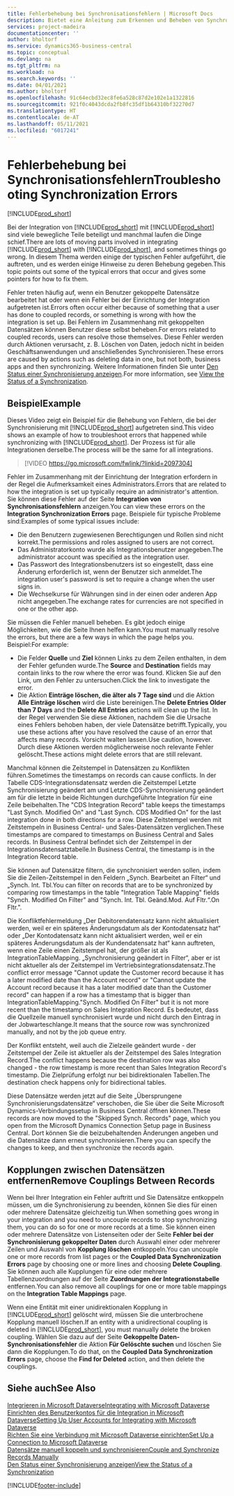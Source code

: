 ```yaml
---
title: Fehlerbehebung bei Synchronisationsfehlern | Microsoft Docs
description: Bietet eine Anleitung zum Erkennen und Beheben von Synchronisationsfehlern.
services: project-madeira
documentationcenter: ''
author: bholtorf
ms.service: dynamics365-business-central
ms.topic: conceptual
ms.devlang: na
ms.tgt_pltfrm: na
ms.workload: na
ms.search.keywords: ''
ms.date: 04/01/2021
ms.author: bholtorf
ms.openlocfilehash: 91c64ecbd32ec8fe6a528c87d2e102e1a1322816
ms.sourcegitcommit: 921f0c4043dcda2fb8fc35df1b64310bf32270d7
ms.translationtype: HT
ms.contentlocale: de-AT
ms.lasthandoff: 05/11/2021
ms.locfileid: "6017241"
---
```

# <a name="troubleshooting-synchronization-errors"></a><span data-ttu-id="a5e58-103">Fehlerbehebung bei Synchronisationsfehlern</span><span class="sxs-lookup"><span data-stu-id="a5e58-103">Troubleshooting Synchronization Errors</span></span>
[!INCLUDE[prod_short](includes/cc_data_platform_banner.md)]

<span data-ttu-id="a5e58-104">Bei der Integration von [!INCLUDE[prod_short](includes/prod_short.md)] mit [!INCLUDE[prod_short](includes/cds_long_md.md)] sind viele bewegliche Teile beteiligt und manchmal laufen die Dinge schief.</span><span class="sxs-lookup"><span data-stu-id="a5e58-104">There are lots of moving parts involved in integrating [!INCLUDE[prod_short](includes/prod_short.md)] with [!INCLUDE[prod_short](includes/cds_long_md.md)], and sometimes things go wrong.</span></span> <span data-ttu-id="a5e58-105">In diesem Thema werden einige der typischen Fehler aufgeführt, die auftreten, und es werden einige Hinweise zu deren Behebung gegeben.</span><span class="sxs-lookup"><span data-stu-id="a5e58-105">This topic points out some of the typical errors that occur and gives some pointers for how to fix them.</span></span>

<span data-ttu-id="a5e58-106">Fehler treten häufig auf, wenn ein Benutzer gekoppelte Datensätze bearbeitet hat oder wenn ein Fehler bei der Einrichtung der Integration aufgetreten ist.</span><span class="sxs-lookup"><span data-stu-id="a5e58-106">Errors often occur either because of something that a user has done to coupled records, or something is wrong with how the integration is set up.</span></span> <span data-ttu-id="a5e58-107">Bei Fehlern im Zusammenhang mit gekoppelten Datensätzen können Benutzer diese selbst beheben.</span><span class="sxs-lookup"><span data-stu-id="a5e58-107">For errors related to coupled records, users can resolve those themselves.</span></span> <span data-ttu-id="a5e58-108">Diese Fehler werden durch Aktionen verursacht, z. B. Löschen von Daten, jedoch nicht in beiden Geschäftsanwendungen und anschließendes Synchronisieren.</span><span class="sxs-lookup"><span data-stu-id="a5e58-108">These errors are caused by actions such as deleting data in one, but not both, business apps and then synchronizing.</span></span> <span data-ttu-id="a5e58-109">Weitere Informationen finden Sie unter [Den Status einer Synchronisierung anzeigen](admin-how-to-view-synchronization-status.md).</span><span class="sxs-lookup"><span data-stu-id="a5e58-109">For more information, see [View the Status of a Synchronization](admin-how-to-view-synchronization-status.md).</span></span>

## <a name="example"></a><span data-ttu-id="a5e58-110">Beispiel</span><span class="sxs-lookup"><span data-stu-id="a5e58-110">Example</span></span>
<span data-ttu-id="a5e58-111">Dieses Video zeigt ein Beispiel für die Behebung von Fehlern, die bei der Synchronisierung mit [!INCLUDE[prod_short](includes/cds_long_md.md)] aufgetreten sind.</span><span class="sxs-lookup"><span data-stu-id="a5e58-111">This video shows an example of how to troubleshoot errors that happened while synchronizing with [!INCLUDE[prod_short](includes/cds_long_md.md)].</span></span> <span data-ttu-id="a5e58-112">Der Prozess ist für alle Integrationen derselbe.</span><span class="sxs-lookup"><span data-stu-id="a5e58-112">The process will be the same for all integrations.</span></span> 

> [!VIDEO https://go.microsoft.com/fwlink/?linkid=2097304]

<span data-ttu-id="a5e58-113">Fehler im Zusammenhang mit der Einrichtung der Integration erfordern in der Regel die Aufmerksamkeit eines Administrators.</span><span class="sxs-lookup"><span data-stu-id="a5e58-113">Errors that are related to how the integration is set up typically require an administrator's attention.</span></span> <span data-ttu-id="a5e58-114">Sie können diese Fehler auf der Seite **Integration von Synchronisationsfehlern** anzeigen.</span><span class="sxs-lookup"><span data-stu-id="a5e58-114">You can view these errors on the **Integration Synchronization Errors** page.</span></span> <span data-ttu-id="a5e58-115">Beispiele für typische Probleme sind:</span><span class="sxs-lookup"><span data-stu-id="a5e58-115">Examples of some typical issues include:</span></span>  
  
* <span data-ttu-id="a5e58-116">Die den Benutzern zugewiesenen Berechtigungen und Rollen sind nicht korrekt.</span><span class="sxs-lookup"><span data-stu-id="a5e58-116">The permissions and roles assigned to users are not correct.</span></span>  
* <span data-ttu-id="a5e58-117">Das Administratorkonto wurde als Integrationsbenutzer angegeben.</span><span class="sxs-lookup"><span data-stu-id="a5e58-117">The administrator account was specified as the integration user.</span></span>  
* <span data-ttu-id="a5e58-118">Das Passwort des Integrationsbenutzers ist so eingestellt, dass eine Änderung erforderlich ist, wenn der Benutzer sich anmeldet.</span><span class="sxs-lookup"><span data-stu-id="a5e58-118">The integration user's password is set to require a change when the user signs in.</span></span>  
* <span data-ttu-id="a5e58-119">Die Wechselkurse für Währungen sind in der einen oder anderen App nicht angegeben.</span><span class="sxs-lookup"><span data-stu-id="a5e58-119">The exchange rates for currencies are not specified in one or the other app.</span></span>  
  
<span data-ttu-id="a5e58-120">Sie müssen die Fehler manuell beheben. Es gibt jedoch einige Möglichkeiten, wie die Seite Ihnen helfen kann.</span><span class="sxs-lookup"><span data-stu-id="a5e58-120">You must manually resolve the errors, but there are a few ways in which the page helps you.</span></span> <span data-ttu-id="a5e58-121">Beispiel:</span><span class="sxs-lookup"><span data-stu-id="a5e58-121">For example:</span></span>  

* <span data-ttu-id="a5e58-122">Die Felder **Quelle** und **Ziel** können Links zu dem Zeilen enthalten, in dem der Fehler gefunden wurde.</span><span class="sxs-lookup"><span data-stu-id="a5e58-122">The **Source** and **Destination** fields may contain links to the row where the error was found.</span></span> <span data-ttu-id="a5e58-123">Klicken Sie auf den Link, um den Fehler zu untersuchen.</span><span class="sxs-lookup"><span data-stu-id="a5e58-123">Click the link to investigate the error.</span></span>  
* <span data-ttu-id="a5e58-124">Die Aktion **Einträge löschen, die älter als 7 Tage sind** und die Aktion **Alle Einträge löschen** wird die Liste bereinigen.</span><span class="sxs-lookup"><span data-stu-id="a5e58-124">The **Delete Entries Older than 7 Days** and the **Delete All Entries** actions will clean up the list.</span></span> <span data-ttu-id="a5e58-125">In der Regel verwenden Sie diese Aktionen, nachdem Sie die Ursache eines Fehlers behoben haben, der viele Datensätze betrifft.</span><span class="sxs-lookup"><span data-stu-id="a5e58-125">Typically, you use these actions after you have resolved the cause of an error that affects many records.</span></span> <span data-ttu-id="a5e58-126">Vorsicht walten lassen.</span><span class="sxs-lookup"><span data-stu-id="a5e58-126">Use caution, however.</span></span> <span data-ttu-id="a5e58-127">Durch diese Aktionen werden möglicherweise noch relevante Fehler gelöscht.</span><span class="sxs-lookup"><span data-stu-id="a5e58-127">These actions might delete errors that are still relevant.</span></span>

<span data-ttu-id="a5e58-128">Manchmal können die Zeitstempel in Datensätzen zu Konflikten führen.</span><span class="sxs-lookup"><span data-stu-id="a5e58-128">Sometimes the timestamps on records can cause conflicts.</span></span> <span data-ttu-id="a5e58-129">In der Tabelle CDS-Integrationsdatensatz werden die Zeitstempel Letzte Synchronisierung geändert am und Letzte CDS-Synchronisierung geändert am für die letzte in beide Richtungen durchgeführte Integration für eine Zeile beibehalten.</span><span class="sxs-lookup"><span data-stu-id="a5e58-129">The "CDS Integration Record" table keeps the timestamps "Last Synch. Modified On" and "Last Synch. CDS Modified On" for the last integration done in both directions for a row.</span></span> <span data-ttu-id="a5e58-130">Diese Zeitstempel werden mit Zeitstempeln in Business Central- und Sales-Datensätzen verglichen.</span><span class="sxs-lookup"><span data-stu-id="a5e58-130">These timestamps are compared to timestamps on Business Central and Sales records.</span></span> <span data-ttu-id="a5e58-131">In Business Central befindet sich der Zeitstempel in der Integrationsdatensatztabelle.</span><span class="sxs-lookup"><span data-stu-id="a5e58-131">In Business Central, the timestamp is in the Integration Record table.</span></span>

<span data-ttu-id="a5e58-132">Sie können auf Datensätze filtern, die synchronisiert werden sollen, indem Sie die Zeilen-Zeitstempel in den Feldern „Synch. Bearbeitet an Filter“ und „Synch. Int. Tbl.</span><span class="sxs-lookup"><span data-stu-id="a5e58-132">You can filter on records that are to be synchronized by comparing row timestamps in the table "Integration Table Mapping" fields "Synch. Modified On Filter" and "Synch. Int. Tbl.</span></span> <span data-ttu-id="a5e58-133">Geänd.</span><span class="sxs-lookup"><span data-stu-id="a5e58-133">Mod.</span></span> <span data-ttu-id="a5e58-134">Auf Fltr.“.</span><span class="sxs-lookup"><span data-stu-id="a5e58-134">On Fltr.".</span></span>

<span data-ttu-id="a5e58-135">Die Konfliktfehlermeldung „Der Debitorendatensatz kann nicht aktualisiert werden, weil er ein späteres Änderungsdatum als der Kontodatensatz hat“ oder „Der Kontodatensatz kann nicht aktualisiert werden, weil er ein späteres Änderungsdatum als der Kundendatensatz hat“ kann auftreten, wenn eine Zeile einen Zeitstempel hat, der größer ist als IntegrationTableMapping. „Synchronisierung geändert in Filter“, aber er ist nicht aktueller als der Zeitstempel im Vertriebsintegrationsdatensatz.</span><span class="sxs-lookup"><span data-stu-id="a5e58-135">The conflict error message "Cannot update the Customer record because it has a later modified date than the Account record" or "Cannot update the Account record because it has a later modified date than the Customer record" can happen if a row has a timestamp that is bigger than IntegrationTableMapping."Synch. Modified On Filter" but it is not more recent than the timestamp on Sales Integration Record.</span></span> <span data-ttu-id="a5e58-136">Es bedeutet, dass die Quellzeile manuell synchronisiert wurde und nicht durch den Eintrag in der Jobwarteschlange.</span><span class="sxs-lookup"><span data-stu-id="a5e58-136">It means that the source row was synchronized manually, and not by the job queue entry.</span></span> 

<span data-ttu-id="a5e58-137">Der Konflikt entsteht, weil auch die Zielzeile geändert wurde - der Zeitstempel der Zeile ist aktueller als der Zeitstempel des Sales Integration Record.</span><span class="sxs-lookup"><span data-stu-id="a5e58-137">The conflict happens because the destination row was also changed  - the row timestamp is more recent than Sales Integration Record's timestamp.</span></span> <span data-ttu-id="a5e58-138">Die Zielprüfung erfolgt nur bei bidirektionalen Tabellen.</span><span class="sxs-lookup"><span data-stu-id="a5e58-138">The destination check happens only for bidirectional tables.</span></span> 

<span data-ttu-id="a5e58-139">Diese Datensätze werden jetzt auf die Seite „Übersprungene Synchronisierungsdatensätze“ verschoben, die Sie über die Seite Microsoft Dynamics-Verbindungssetup in Business Central öffnen können.</span><span class="sxs-lookup"><span data-stu-id="a5e58-139">These records are now moved to the "Skipped Synch. Records" page, which you open from the Microsoft Dynamics Connection Setup page in Business Central.</span></span> <span data-ttu-id="a5e58-140">Dort können Sie die beizubehaltenden Änderungen angeben und die Datensätze dann erneut synchronisieren.</span><span class="sxs-lookup"><span data-stu-id="a5e58-140">There you can specify the changes to keep, and then synchronize the records again.</span></span>

## <a name="remove-couplings-between-records"></a><span data-ttu-id="a5e58-141">Kopplungen zwischen Datensätzen entfernen</span><span class="sxs-lookup"><span data-stu-id="a5e58-141">Remove Couplings Between Records</span></span>
<span data-ttu-id="a5e58-142">Wenn bei Ihrer Integration ein Fehler auftritt und Sie Datensätze entkoppeln müssen, um die Synchronisierung zu beenden, können Sie dies für einen oder mehrere Datensätze gleichzeitig tun.</span><span class="sxs-lookup"><span data-stu-id="a5e58-142">When something goes wrong in your integration and you need to uncouple records to stop synchronizing them, you can do so for one or more records at a time.</span></span> <span data-ttu-id="a5e58-143">Sie können einen oder mehrere Datensätze von Listenseiten oder der Seite **Fehler bei der Synchronisierung gekoppelter Daten** durch Auswahl einer oder mehrerer Zeilen und Auswahl von **Kopplung löschen** entkoppeln.</span><span class="sxs-lookup"><span data-stu-id="a5e58-143">You can uncouple one or more records from list pages or the **Coupled Data Synchronization Errors** page by choosing one or more lines and choosing **Delete Coupling**.</span></span> <span data-ttu-id="a5e58-144">Sie können auch alle Kupplungen für eine oder mehrere Tabellenzuordnungen auf der Seite **Zuordnungen der Integrationstabelle** entfernen.</span><span class="sxs-lookup"><span data-stu-id="a5e58-144">You can also remove all couplings for one or more table mappings on the **Integration Table Mappings** page.</span></span> 

<span data-ttu-id="a5e58-145">Wenn eine Entität mit einer unidirektionalen Kopplung in [!INCLUDE[prod_short](includes/prod_short.md)] gelöscht wird, müssen Sie die unterbrochene Kopplung manuell löschen.</span><span class="sxs-lookup"><span data-stu-id="a5e58-145">If an entity with a unidirectional coupling is deleted in [!INCLUDE[prod_short](includes/prod_short.md)], you must manually delete the broken coupling.</span></span> <span data-ttu-id="a5e58-146">Wählen Sie dazu auf der Seite **Gekoppelte Daten-Synchronisationsfehler** die Aktion **Für Gelöschte suchen** und löschen Sie dann die Kopplungen.</span><span class="sxs-lookup"><span data-stu-id="a5e58-146">To do that, on the **Coupled Data Synchronization Errors** page, choose the **Find for Deleted** action, and then delete the couplings.</span></span>

## <a name="see-also"></a><span data-ttu-id="a5e58-147">Siehe auch</span><span class="sxs-lookup"><span data-stu-id="a5e58-147">See Also</span></span>
[<span data-ttu-id="a5e58-148">Integrieren in Microsoft Dataverse</span><span class="sxs-lookup"><span data-stu-id="a5e58-148">Integrating with Microsoft Dataverse</span></span>](admin-prepare-dynamics-365-for-sales-for-integration.md)  
[<span data-ttu-id="a5e58-149">Einrichten des Benutzerkontos für die Integration in Microsoft Dataverse</span><span class="sxs-lookup"><span data-stu-id="a5e58-149">Setting Up User Accounts for Integrating with Microsoft Dataverse</span></span>](admin-setting-up-integration-with-dynamics-sales.md)  
[<span data-ttu-id="a5e58-150">Richten Sie eine Verbindung mit Microsoft Dataverse einrichten</span><span class="sxs-lookup"><span data-stu-id="a5e58-150">Set Up a Connection to Microsoft Dataverse</span></span>](admin-how-to-set-up-a-dynamics-crm-connection.md)  
[<span data-ttu-id="a5e58-151">Datensätze manuell koppeln und synchronisieren</span><span class="sxs-lookup"><span data-stu-id="a5e58-151">Couple and Synchronize Records Manually</span></span>](admin-how-to-couple-and-synchronize-records-manually.md)  
[<span data-ttu-id="a5e58-152">Den Status einer Synchronisierung anzeigen</span><span class="sxs-lookup"><span data-stu-id="a5e58-152">View the Status of a Synchronization</span></span>](admin-how-to-view-synchronization-status.md)  


[!INCLUDE[footer-include](includes/footer-banner.md)]